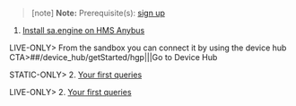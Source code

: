 > [note]  **Note:** Prerequisite(s): [sign up](/docs/usermd/getting-started/sign-up.md) 

1. [Install sa.engine on HMS Anybus](/docs/usermd/getting-started/hgp/install.md)

LIVE-ONLY> 
From the sandbox you can connect it by using the device hub
CTA>##/device_hub/getStarted/hgp|||Go to Device Hub



STATIC-ONLY> 
2.  [Your first queries](http://docs.streamanalyze.com/current/index.html#md_tutorial_README_html)


LIVE-ONLY> 
2.  [Your first queries](/docs/md/tutorial/README.md)

